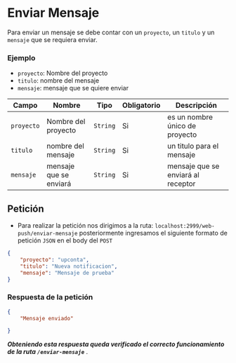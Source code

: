 # Enviar Mensaje
 Para enviar un mensaje se debe contar con un `proyecto`, un  `titulo` y un `mensaje` que se requiera enviar.
 
 ###  Ejemplo 

 - `proyecto`: Nombre del proyecto
 - `titulo`: nombre del mensaje
-  `mensaje`: mensaje que se quiere enviar 
  

|Campo|Nombre|Tipo|Obligatorio|Descripción|
|--|--|--|--|--|
|`proyecto`|Nombre del proyecto|`String`|Si|es un nombre único de proyecto|
|`titulo`|nombre del mensaje|`String`|Si|un titulo para el mensaje|
|`mensaje`|mensaje que se enviará|`String`|Si|mensaje que se enviará al receptor|

## Petición
- Para realizar la petición nos dirigimos a la ruta: `localhost:2999/web-push/enviar-mensaje` 
  posteriormente ingresamos el siguiente formato de petición `JSON` en el body del `POST` 

```json
{
	"proyecto": "upconta",
    "titulo": "Nueva notificacion",
    "mensaje": "Mensaje de prueba"
}
```
### Respuesta de la petición 
```json
{
	"Mensaje enviado"

}
```
__***Obteniendo esta respuesta queda verificado el correcto funcionamiento de la ruta `/enviar-mensaje`***__ .